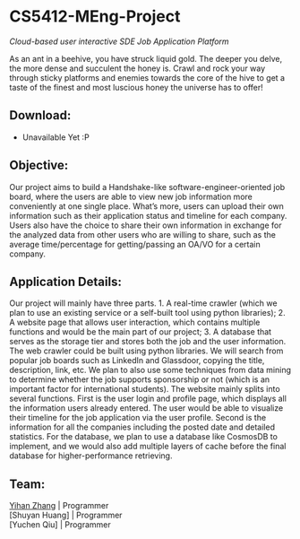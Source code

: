 # CS5412-MEng-Project
_Cloud-based user interactive SDE Job Application Platform_


As an ant in a beehive, you have struck liquid gold. The deeper you delve, the more dense and succulent the honey is. Crawl and rock your way through sticky platforms and enemies towards the core of the hive to get a taste of the finest and most luscious honey the universe has to offer!

## Download:

-   Unavailable Yet :P

## Objective:

  Our project aims to build a Handshake-like software-engineer-oriented job board, where the users are able to view new job information more conveniently at one single place. What’s more, users can upload their own information such as their application status and timeline for each company. Users also have the choice to share their own information in exchange for the analyzed data from other users who are willing to share, such as the average time/percentage for getting/passing an OA/VO for a certain company.

## Application Details:

  Our project will mainly have three parts. 
    1. A real-time crawler (which we plan to use an existing service or a self-built tool using python libraries); 
    2. A website page that allows user interaction, which contains multiple functions and would be the main part of our project; 
    3. A database that serves as the storage tier and stores both the job and the user information.
  The web crawler could be built using python libraries. We will search from popular job boards such as LinkedIn and Glassdoor, copying the title, description, link, etc. We plan to also use some techniques from data mining to determine whether the job supports sponsorship or not (which is an important factor for international students). The website mainly splits into several functions. First is the user login and profile page, which displays all the information users already entered. The user would be able to visualize their timeline for the job application via the user profile. Second is the information for all the companies including the posted date and detailed statistics. For the database, we plan to use a database like CosmosDB to implement, and we would also add multiple layers of cache before the final database for higher-performance retrieving.


## Team:

[Yihan Zhang](https://github.com/hzzyh1229) | Programmer \
[Shuyan Huang] | Programmer \
[Yuchen Qiu] | Programmer 

